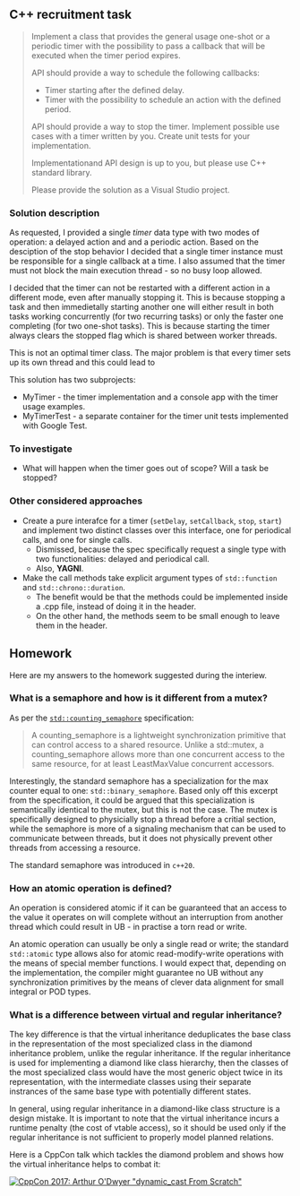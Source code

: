 ## C++ recruitment task

> Implement a class that provides the general usage
> one-shot or a periodic timer with the possibility
> to pass a callback that will be executed when
> the timer period expires.
>
> API should provide a way to schedule the following callbacks:
>  - Timer starting after the defined delay.
>  - Timer with the possibility to schedule an action with
>    the defined period.
>
> API should provide a way to stop the timer. Implement
> possible use cases with a timer written by you. Create
> unit tests for your implementation.
>
> Implementationand API design is up to you, but please
> use C++ standard library.
>
> Please provide the solution as a Visual Studio project.

### Solution description

As requested, I provided a single *timer* data type with two modes
of operation: a delayed action and and a periodic action. Based
on the desciption of the stop behavior I decided that a single
timer instance must be responsible for a single callback at a time.
I also assumed that the timer must not block the main execution
thread - so no busy loop allowed.

I decided that the timer can not be restarted with a different action
in a different mode, even after manually stopping it. This is because
stopping a task and then immedietally starting another one will either
result in both tasks working concurrently (for two recurring tasks) or
only the faster one completing (for two one-shot tasks). This is because
starting the timer always clears the stopped flag which is shared between
worker threads.

This is not an optimal timer class. The major problem is that every timer
sets up its own thread and this could lead to 

This solution has two subprojects:
 * MyTimer - the timer implementation and a console app with the timer
   usage examples.
 * MyTimerTest - a separate container for the timer unit tests implemented
   with Google Test.

### To investigate

 * What will happen when the timer goes out of scope? Will a task be stopped?

### Other considered approaches

 * Create a pure interafce for a timer (`setDelay`, `setCallback`,
   `stop`, `start`) and implement two distinct classes over this
   interface, one for periodical calls, and one for single calls.
    - Dismissed, because the spec specifically request a single
      type with two functionalities: delayed and periodical call.
    - Also, **YAGNI**.
 * Make the call methods take explicit argument types of
   `std::function` and `std::chrono::duration`.
    - The benefit would be that the methods could be implemented
      inside a .cpp file, instead of doing it in the header.
    - On the other hand, the methods seem to be small enough
      to leave them in the header.

## Homework

Here are my answers to the homework suggested during the interiew.


### What is a semaphore and how is it different from a mutex?

As per the [`std::counting_semaphore`](https://en.cppreference.com/w/cpp/thread/counting_semaphore)
specification:

> A counting_semaphore is a lightweight synchronization primitive
> that can control access to a shared resource. Unlike a std::mutex,
> a counting_semaphore allows more than one concurrent access to the
> same resource, for at least LeastMaxValue concurrent accessors.

Interestingly, the standard semaphore has a specialization for
the max counter equal to one: `std::binary_semaphore`. Based only
off this excerpt from the specification, it could be argued that this
specialization is semantically identical to the mutex, but this is not
the case. The mutex is specifically designed to physicially stop a thread
before a critial section, while the semaphore is more of a signaling
mechanism that can be used to communicate between threads, but it does
not physically prevent other threads from accessing a resource.

The standard semaphore was introduced in `c++20`.

### How an atomic operation is defined?

An operation is considered atomic if it can be guaranteed that
an access to the value it operates on will complete without
an interruption from another thread which could result in
UB - in practise a torn read or write.

An atomic operation can usually be only a single read or write;
the standard `std::atomic` type allows also for atomic
read-modify-write operations with the means of special member
functions. I would expect that, depending on the implementation,
the compiler might guarantee no UB without any synchronization
primitives by the means of clever data alignment for small integral
or POD types.

### What is a difference between virtual and regular inheritance?

The key difference is that the virtual inheritance deduplicates
the base class in the representation of the most specialized class
in the diamond inheritance problem, unlike the regular inheritance.
If the regular inheritance is used for implementing a diamond like class
hierarchy, then the classes of the most specialized class would have
the most generic object twice in its representation, with
the intermediate classes using their separate instrances of the same
base type with potentially different states.

In general, using regular inheritance in a diamond-like class
structure is a design mistake. It is important to note that
the virtual inheritance incurs a runtime penalty (the cost of
vtable access), so it should be used only if the regular inheritance
is not sufficient to properly model planned relations.

Here is a CppCon talk which tackles the diamond problem and shows
how the virtual inheritance helps to combat it:

[![CppCon 2017: Arthur O'Dwyer "dynamic_cast From Scratch"](https://img.youtube.com/vi/QzJL-8WbpuU/0.jpg)](https://www.youtube.com/watch?v=QzJL-8WbpuU)